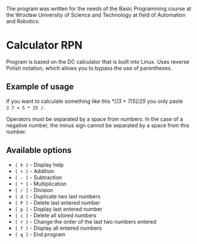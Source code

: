 The program was written for the needs of the Basic Programming course at the Wrocław University of Science and 
Technology at field of Automation and Robotics.

# Calculator RPN
Program is based on the DC calculator that is built into Linux. Uses reverse Polish notation, which allows
 you to bypass the use of parentheses.

## Example of usage
If you want to calculate something like this  **[(3 + 7)*5]/25** you only paste  
`3 7 + 5 * 25 /`.

Operators must be separated by a space from numbers. In the case of a negative number, the minus sign cannot be 
separated by a space from this number.

## Available options
* `[ h ]` - Display help
* `[ + ]` - Addition
* `[ - ]` - Subtraction
* `[ * ]` - Multiplication
* `[ / ]` - Division
* `[ d ]` - Duplicate two last numbers
* `[ P ]` - Delete last entered number
* `[ p ]` - Display last entered number
* `[ c ]` - Delete all stored numbers
* `[ r ]` - Change the order of the last two numbers entered
* `[ f ]` - Display all entered numbers
* `[ q ]` - End program
